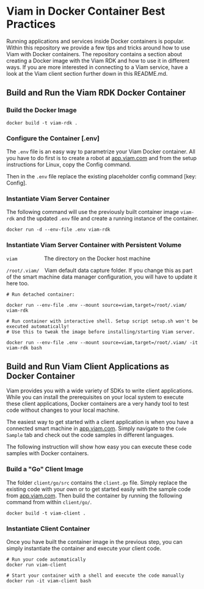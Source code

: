 # Viam in Docker Container Best Practices

Running applications and services inside Docker containers is popular. Within this repository we provide a few tips and tricks around how to use Viam with Docker containers.
The repository contains a section about creating a Docker image with the Viam RDK and how to use it in different ways.
If you are more interested in connecting to a Viam service, have a look at the Viam client section further down in this README.md.

## Build and Run the Viam RDK Docker Container


### Build the Docker Image

```
docker build -t viam-rdk .
```

### Configure the Container [.env]

The ```.env``` file is an easy way to parametrize your Viam Docker container.
All you have to do first is to create a robot at [app.viam.com](https://app.viam.com]) and from the setup instructions for Linux, copy the Config command.

Then in the ```.env``` file replace the existing placeholder config command [key: Config]. 

### Instantiate Viam Server Container

The following command will use the previously built container image ```viam-rdk``` and the updated ```.env``` file and create a running instance of the container.

```
docker run -d --env-file .env viam-rdk
```

### Instantiate Viam Server Container with Persistent Volume

```viam```&emsp;&emsp;&emsp;&emsp;&emsp;The directory on the Docker host machine

```/root/.viam/```&emsp;Viam default data capture folder. If you change this as part of the smart machine data manager configuration, you will have to update it here too.

```
# Run detached container:

docker run --env-file .env --mount source=viam,target=/root/.viam/ viam-rdk

# Run container with interactive shell. Setup script setup.sh won't be executed automatically!
# Use this to tweak the image before installing/starting Viam server.

docker run --env-file .env --mount source=viam,target=/root/.viam/ -it viam-rdk bash
```


## Build and Run Viam Client Applications as Docker Container

Viam provides you with a wide variety of SDKs to write client applications. While you can install the prerequisites on your local system 
to execute these client applications, Docker containers are a very handy tool to test code without changes to your local machine.

The easiest way to get started with a client application is when you have a connected smart machine in [app.viam.com](https://app.viam.com). Simply navigate to the ```Code Sample``` tab and check out the code samples in different languages.

The following instruction will show how easy you can execute these code samples with Docker containers.


### Build a "Go" Client Image

The folder ```client/go/src``` contains the ```client.go``` file. Simply replace the existing code with your own or to get started easily with the sample code from [app.viam.com](https://app.viam.com).
Then build the container by running the following command from within ```client/go/```.

```
docker build -t viam-client .
```

### Instantiate Client Container

Once you have built the container image in the previous step, you can simply instantiate the container and execute your client code.

```
# Run your code automatically
docker run viam-client

# Start your container with a shell and execute the code manually
docker run -it viam-client bash
```

